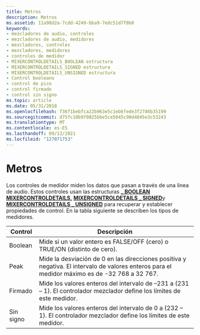 ```yaml
---
title: Metros
description: Metros
ms.assetid: 11a98d2a-7cdd-4249-bba9-7edc51d7f8b0
keywords:
- mezcladores de audio, controles
- mezcladores de audio, medidores
- mezcladores, controles
- mezcladores, medidores
- controles de medidor
- MIXERCONTROLDETAILS_BOOLEAN estructura
- MIXERCONTROLDETAILS_SIGNED estructura
- MIXERCONTROLDETAILS_UNSIGNED estructura
- Control booleano
- control de pico
- control firmado
- control sin signo
ms.topic: article
ms.date: 05/31/2018
ms.openlocfilehash: f36f1bebfca22b963e5c1eb6fede3f2786b35199
ms.sourcegitcommit: d75fc10b9f0825bbe5ce5045c90d4045e3c53243
ms.translationtype: MT
ms.contentlocale: es-ES
ms.lasthandoff: 09/13/2021
ms.locfileid: "127071753"
---
```

# <a name="meters"></a>Metros

Los controles de medidor miden los datos que pasan a través de una línea de audio. Estos controles usan las estructuras [**\_ BOOLEAN MIXERCONTROLDETAILS,**](/previous-versions//dd757295(v=vs.85)) [**MIXERCONTROLDETAILS \_ SIGNED**](/previous-versions//dd757297(v=vs.85))y [**MIXERCONTROLDETAILS \_ UNSIGNED**](/previous-versions//dd757298(v=vs.85)) para recuperar y establecer propiedades de control. En la tabla siguiente se describen los tipos de medidores.



| Control  | Descripción                                                                                                                                            |
|----------|--------------------------------------------------------------------------------------------------------------------------------------------------------|
| Boolean  | Mide si un valor entero es FALSE/OFF (cero) o TRUE/ON (distinto de cero).                                                                            |
| Peak     | Mide la desviación de 0 en las direcciones positiva y negativa. El intervalo de valores enteros para el medidor máximo es de -32 768 a 32 767. |
| Firmado   | Mide los valores enteros del intervalo de –231 a (231 – 1). El controlador mezclador define los límites de este medidor.                                     |
| Sin signo | Mide los valores enteros del intervalo de 0 a (232 – 1). El controlador mezclador define los límites de este medidor.                                        |



 

 

 